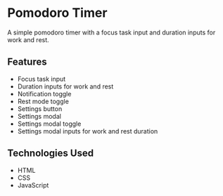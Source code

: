 # Pomodoro Timer 

A simple pomodoro timer with a focus task input and duration inputs for work and rest.

## Features

- Focus task input
- Duration inputs for work and rest 
- Notification toggle
- Rest mode toggle
- Settings button
- Settings modal
- Settings modal toggle
- Settings modal inputs for work and rest duration  

## Technologies Used

- HTML
- CSS
- JavaScript    